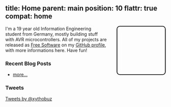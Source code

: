 title: Home
parent: main
position: 10
flattr: true
compat: home
---

<div style="width: 150px; height: 150px; float: right; border: 2px, solid, #000000; border-radius: 10px; background-image: url(http://www.gravatar.com/avatar/8d18fec40a74782052fb4c007d212475?s=150); margin-left: 2em; margin-bottom: 1em;"></div>

I'm a 19 year old Information Engineering student from Germany, mostly building stuff with AVR microcontrollers.
All of my projects are released as [Free Software][fs] on my [GitHub profile][gh], with more informations here. Have fun!

### Recent Blog Posts

<!--%
from datetime import datetime
posts = [p for p in pages if "post" in p] # get all blog post pages
posts.sort(key=lambda p: p.get("date"), reverse=True) # sort post pages by date
for p in posts[0:4]:
    date = datetime.strptime(p.date, "%Y-%m-%d").strftime("%B %d, %Y")
    print "  * **[%s](%s)** - %s" % (p.post, p.url, date) # markdown list item
%-->
  * [more...](blog.html)

### Tweets

<div style="width: 100%; margin-left: auto; margin-right: auto;">
<a class="twitter-timeline" data-dnt="true" href="https://twitter.com/xythobuz" data-widget-id="318732638158471170" data-chrome="noheader nofooter">Tweets by @xythobuz</a>
<script>!function(d,s,id){var js,fjs=d.getElementsByTagName(s)[0],p=/^http:/.test(d.location)?'http':'https';if(!d.getElementById(id)){js=d.createElement(s);js.id=id;js.src=p+"://platform.twitter.com/widgets.js";fjs.parentNode.insertBefore(js,fjs);}}(document,"script","twitter-wjs");</script>
</div>

 [fs]: http://www.gnu.org/philosophy/free-sw.html
 [gh]: https://github.com/xythobuz